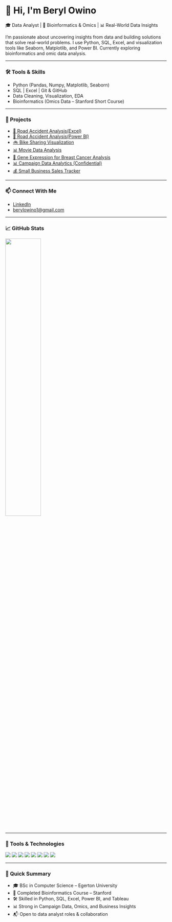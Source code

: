 # 👋 Hi, I'm Beryl Owino

🎓 Data Analyst | 🧬 Bioinformatics & Omics | 📊 Real-World Data Insights

I’m passionate about uncovering insights from data and building solutions that solve real-world problems. I use Python, SQL, Excel, and visualization tools like Seaborn, Matplotlib, and Power BI. Currently exploring bioinformatics and omic data analysis.

---

### 🛠️ Tools & Skills
- Python (Pandas, Numpy, Matplotlib, Seaborn)
- SQL | Excel | Git & GitHub
- Data Cleaning, Visualization, EDA
- Bioinformatics (Omics Data – Stanford Short Course)

---

### 📂 Projects

- [🚧 Road Accident Analysis(Excel)](https://github.com/Beryl-Owino/road-accident-excel)
- [🚧 Road Accident Analysis(Power BI)](https://github.com/Beryl-Owino/road-accident-excel)
- [🚲 Bike Sharing Visualization](https://github.com/Beryl-Owino/Bike-sharing-visualisation)
- [📊 Movie Data Analysis](https://github.com/Beryl-Owino/Movies-Data-Analysis)
- [🧬 Gene Expression for Breast Cancer Analysis](#)
- [📊 Campaign Data Analytics (Confidential)](#)
- [💰 Small Business Sales Tracker](#)


---

### 📫 Connect With Me
- [LinkedIn](https://www.linkedin.com/in/beryl-owino/)
- berylowino1@gmail.com


---

### 📈 GitHub Stats

<img width="47%" src="https://github-readme-stats.vercel.app/api/top-langs/?username=Beryl-Owino&layout=compact"/>

---

### 🧰 Tools & Technologies

<p align="left">
  <img src="https://img.shields.io/badge/Python-3776AB.svg?style=for-the-badge&logo=Python&logoColor=white"/>
  <img src="https://img.shields.io/badge/SQL-4479A1.svg?style=for-the-badge&logo=MySQL&logoColor=white"/>
  <img src="https://img.shields.io/badge/Power%20BI-F2C811.svg?style=for-the-badge&logo=Power-BI&logoColor=black"/>
  <img src="https://img.shields.io/badge/Tableau-E97627.svg?style=for-the-badge&logo=Tableau&logoColor=white"/>
  <img src="https://img.shields.io/badge/Excel-217346.svg?style=for-the-badge&logo=Microsoft-Excel&logoColor=white"/>
  <img src="https://img.shields.io/badge/JavaScript-F7DF1E.svg?style=for-the-badge&logo=JavaScript&logoColor=black"/>
  <img src="https://img.shields.io/badge/CSS3-1572B6.svg?style=for-the-badge&logo=CSS3&logoColor=white"/>
  <img src="https://img.shields.io/badge/React-61DAFB.svg?style=for-the-badge&logo=React&logoColor=black"/>
</p>

---

### 👤 Quick Summary

- 🎓 BSc in Computer Science – Egerton University  
- 📜 Completed Bioinformatics Course – Stanford  
- 🛠️ Skilled in Python, SQL, Excel, Power BI, and Tableau  
- 📊 Strong in Campaign Data, Omics, and Business Insights  
- 📬 Open to data analyst roles & collaboration


